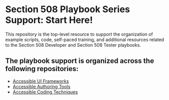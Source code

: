 # Section 508 Playbook Series Support: Start Here!
This repository is the top-level resource to support the organization of example scripts, code, self-paced training, and additional resources related to the Section 508 Developer and Section 508 Tester playbooks.  

## The playbook support is organized across the following repositories:  

* [Accessible UI Frameworks](https://github.com/akingkci/508-Test-Automation/tree/master/examples/pa11y)
* [Accessible Authoring Tools](https://github.com/akingkci/508-Test-Automation/tree/master/examples/pa11y)
* [Accessible Coding Techniques](https://github.com/akingkci/508-Test-Automation/tree/master/examples/pa11y)

